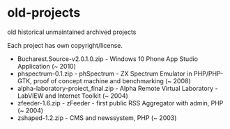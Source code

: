 # old-projects
old historical unmaintained archived projects

Each project has own copyright/license.

- Bucharest.Source-v2.0.1.0.zip - Windows 10 Phone App Studio Application (~ 2010)
- phspectrum-0.1.zip - phSpectrum - ZX Spectrum Emulator in PHP/PHP-GTK, proof of concept machine and benchmarking (~ 2008)
- alpha-laboratory-proiect_final.zip - Alpha Remote Virtual Laboratory - LabVIEW and Internet Toolkit (~ 2004)
- zfeeder-1.6.zip - zFeeder - first public RSS Aggregator with admin, PHP (~ 2004)
- zshaped-1.2.zip - CMS and newssystem, PHP (~ 2003)
